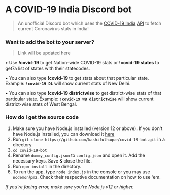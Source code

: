 # A COVID-19 India Discord bot

> An unofficial Discord bot which uses the [COVID-19 India](https://www.covid19india.org/) [API](https://github.com/covid19india/api) to fetch current Coronavirus stats in India!

### Want to add the bot to your server?

> Link will be updated here

• Use **!covid-19** to get Nation-wide COVID-19 stats or **!covid-19 states** to get7a list of states with their statecodes.

• You can also type **!covid-19 <statecode>** to get stats about that particular state. Example: **`!covid-19 DL`** will show current stats of New Delhi.

• You can also type **!covid-19 <statecode> districtwise** to get district-wise stats of that particular state. Example: **`!covid-19 WB districtwise`** will show current district-wise stats of West Bengal.

### How do I get the source code

1. Make sure you have Node.js installed (version 12 or above). If you don't have Node.js installed, you can download it [here](https://nodejs.org/en/)
2. Run `git clone https://github.com/kashifulhaque/covid-19-bot.git` in a directory
3. `cd covid-19-bot`
4. Rename `dummy_config.json` to `config.json` and open it. Add the necessary keys. Save & close the file.
5. Run `npm install` in the directory.
6. To run the app, type `node index.js` in the console or you may use `nodemon`/`pm2`. Check their respective documentation on how to use 'em.

_If you're facing error, make sure you're Node.js v12 or higher._
